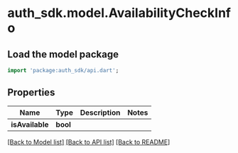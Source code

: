 # auth_sdk.model.AvailabilityCheckInfo

## Load the model package
```dart
import 'package:auth_sdk/api.dart';
```

## Properties
Name | Type | Description | Notes
------------ | ------------- | ------------- | -------------
**isAvailable** | **bool** |  | 

[[Back to Model list]](../README.md#documentation-for-models) [[Back to API list]](../README.md#documentation-for-api-endpoints) [[Back to README]](../README.md)


